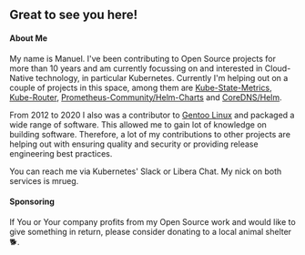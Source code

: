 ## Great to see you here!

#### About Me

My name is Manuel. I've been contributing to Open Source projects for more than 10 years and am currently focussing on and interested in Cloud-Native technology, in particular Kubernetes. 
Currently I'm helping out on a couple of projects in this space, among them are [Kube-State-Metrics](https://github.com/kubernetes/kube-state-metrics), [Kube-Router](https://github.com/cloudnativelabs/kube-router), [Prometheus-Community/Helm-Charts](https://github.com/prometheus-community/helm-charts) and [CoreDNS/Helm](https://github.com/coredns/helm).

From 2012 to 2020 I also was a contributor to [Gentoo Linux](https://gentoo.org) and packaged a wide range of software. This allowed me to gain lot of knowledge on building software. Therefore, a lot of my contributions to other projects are helping out with ensuring quality and security or providing release engineering best practices.

You can reach me via Kubernetes' Slack or Libera Chat. My nick on both services is mrueg.

#### Sponsoring

If You or Your company profits from my Open Source work and would like to give something in return, please consider donating to a local animal shelter 🐕.

<!--
**mrueg/mrueg** is a ✨ _special_ ✨ repository because its `README.md` (this file) appears on your GitHub profile.

Here are some ideas to get you started:

- 🔭 I’m currently working on ...
- 🌱 I’m currently learning ...
- 👯 I’m looking to collaborate on ...
- 🤔 I’m looking for help with ...
- 💬 Ask me about ...
- 📫 How to reach me: ...
- 😄 Pronouns: ...
- ⚡ Fun fact: ...
-->
